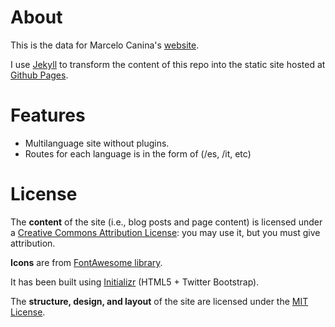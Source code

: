# About

This is the data for Marcelo
Canina's [website](https://marcanuy.com "https://marcanuy.com").

I use [Jekyll](https://github.com/jekyll/jekyll) to transform the
content of this repo into the static site hosted
at [Github Pages](https://help.github.com/categories/20/articles).

# Features

- Multilanguage site without plugins.
- Routes for each language is in the form of (/es, /it, etc)

# License

The **content** of the site (i.e., blog posts and page content) is
licensed under a
[Creative Commons Attribution License](http://creativecommons.org/licenses/by/3.0/us/):
you may use it, but you must give attribution.


**Icons** are from [FontAwesome library](http://fontawesome.io/).

It has been built using [Initializr](http://www.initializr.com/)
(HTML5 + Twitter Bootstrap).

The **structure, design, and layout** of the site are licensed under
the [MIT License](http://opensource.org/licenses/MIT).
